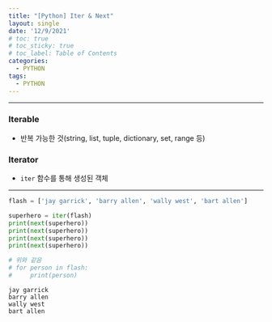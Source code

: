 ```yaml
---
title: "[Python] Iter & Next"
layout: single
date: '12/9/2021'
# toc: true
# toc_sticky: true
# toc_label: Table of Contents
categories:
  - PYTHON
tags:
  - PYTHON
---
```


---
### Iterable
* 반복 가능한 것(string, list, tuple, dictionary, set, range 등)

### Iterator
* ```iter``` 함수를 통해 생성된 객체

---


```python
flash = ['jay garrick', 'barry allen', 'wally west', 'bart allen']

superhero = iter(flash)
print(next(superhero))
print(next(superhero))
print(next(superhero))
print(next(superhero))

# 위와 같음
# for person in flash:
#     print(person)
```

    jay garrick
    barry allen
    wally west
    bart allen

